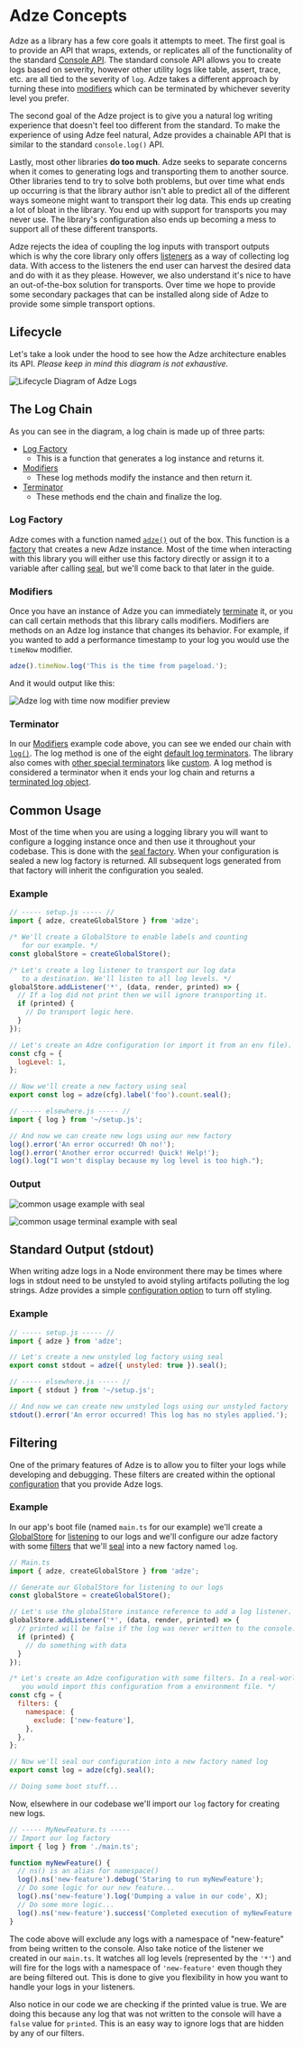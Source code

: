 # Adze Concepts

Adze as a library has a few core goals it attempts to meet. The first goal is to provide an API that wraps, extends, or replicates all of the functionality of the standard [Console API](https://developer.mozilla.org/en-US/docs/Web/API/console). The standard console API allows you to create logs based on severity, however other utility logs like table, assert, trace, etc. are all tied to the severity of `log`. Adze takes a different approach by turning these into [modifiers](modifiers.md) which can be terminated by whichever severity level you prefer.

The second goal of the Adze project is to give you a natural log writing experience that doesn't feel too different from the standard. To make the experience of using Adze feel natural, Adze provides a chainable API that is similar to the standard `console.log()` API.

Lastly, most other libraries **do too much**. Adze seeks to separate concerns when it comes to generating logs and transporting them to another source. Other libraries tend to try to solve both problems, but over time what ends up occurring is that the library author isn't able to predict all of the different ways someone might want to transport their log data. This ends up creating a lot of bloat in the library. You end up with support for transports you may never use. The library's configuration also ends up becoming a mess to support all of these different transports.

Adze rejects the idea of coupling the log inputs with transport outputs which is why the core library only offers [listeners](globalstore-concepts.md#listeners) as a way of collecting log data. With access to the listeners the end user can harvest the desired data and do with it as they please. However, we also understand it's nice to have an out-of-the-box solution for transports. Over time we hope to provide some secondary packages that can be installed along side of Adze to provide some simple transport options.

## Lifecycle

Let's take a look under the hood to see how the Adze architecture enables its API.
_Please keep in mind this diagram is not exhaustive._

![Lifecycle Diagram of Adze Logs](./assets/basic-architecture.svg)

## The Log Chain

As you can see in the diagram, a log chain is made up of three parts:

- [Log Factory](factories.md)
  - This is a function that generates a log instance and returns it.
- [Modifiers](modifiers.md)
  - These log methods modify the instance and then return it.
- [Terminator](default-terminators.md)
  - These methods end the chain and finalize the log.

### Log Factory

Adze comes with a function named [`adze()`](factories.md#adze) out of the box. This function is
a [factory](factories.md) that creates a new Adze instance. Most of the time when interacting
with this library you will either use this factory directly or assign it to
a variable after calling [seal](factories.md#seal), but we'll come back to that later in the guide.

### Modifiers

Once you have an instance of Adze you can immediately [terminate](terminators) it, or you
can call certain methods that this library calls modifiers. Modifiers are
methods on an Adze log instance that changes its behavior. For example, if
you wanted to add a performance timestamp to your log you would use the
`timeNow` modifier.

```typescript
adze().timeNow.log('This is the time from pageload.');
```

And it would output like this:

![Adze log with time now modifier preview](./examples/modifier-example.png)

### Terminator

In our [Modifiers](modifiers) example code above, you can see we ended our
chain with [`log()`](default-terminators.md#log). The log method is one of the eight [default log terminators](default-terminators.md).
The library also comes with [other special terminators](other-terminators.md) like
[custom](other-terminators.md#custom). A log method is considered a terminator when it
ends your log chain and returns a [terminated log object](data.md#terminated-log-object).

## Common Usage

Most of the time when you are using a logging library you will want to configure a logging instance once and then use it throughout your codebase. This is done with the [seal factory](factories.md#seal). When your configuration is sealed a new log factory is returned. All subsequent logs generated from that factory will inherit the configuration you sealed.

### Example

```javascript
// ----- setup.js ----- //
import { adze, createGlobalStore } from 'adze';

/* We'll create a GlobalStore to enable labels and counting
   for our example. */
const globalStore = createGlobalStore();

/* Let's create a log listener to transport our log data
   to a destination. We'll listen to all log levels. */
globalStore.addListener('*', (data, render, printed) => {
  // If a log did not print then we will ignore transporting it.
  if (printed) {
    // Do transport logic here.
  }
});

// Let's create an Adze configuration (or import it from an env file).
const cfg = {
  logLevel: 1,
};

// Now we'll create a new factory using seal
export const log = adze(cfg).label('foo').count.seal();

// ----- elsewhere.js ----- //
import { log } from '~/setup.js';

// And now we can create new logs using our new factory
log().error('An error occurred! Oh no!');
log().error('Another error occurred! Quick! Help!');
log().log("I won't display because my log level is too high.");
```

### Output

![common usage example with seal](./examples/common-usage-example.png)

![common usage terminal example with seal](./examples/common-usage-terminal-example.png)

## Standard Output (stdout)

When writing adze logs in a Node environment there may be times where logs in stdout need to be unstyled to avoid styling artifacts polluting the log strings. Adze provides a simple [configuration option](/config/#adze-configuration) to turn off styling.

### Example

```javascript
// ----- setup.js ----- //
import { adze } from 'adze';

// Let's create a new unstyled log factory using seal
export const stdout = adze({ unstyled: true }).seal();

// ----- elsewhere.js ----- //
import { stdout } from '~/setup.js';

// And now we can create new unstyled logs using our unstyled factory
stdout().error('An error occurred! This log has no styles applied.');
```

## Filtering

One of the primary features of Adze is to allow you to filter your logs while developing and debugging. These filters are created within the optional [configuration](/config/#adze-configuration) that you provide Adze logs.

### Example

In our app's boot file (named `main.ts` for our example) we'll create a [GlobalStore](globalstore-concepts.md) for [listening](globalstore-concepts.md#listeners) to our logs and we'll configure our adze factory with some [filters](/config/#filters) that we'll [seal](modifiers.md#seal) into a new factory named `log`.

```javascript
// Main.ts
import { adze, createGlobalStore } from 'adze';

// Generate our GlobalStore for listening to our logs
const globalStore = createGlobalStore();

// Let's use the globalStore instance reference to add a log listener.
globalStore.addListener('*', (data, render, printed) => {
  // printed will be false if the log was never written to the console.
  if (printed) {
    // do something with data
  }
});

/* Let's create an Adze configuration with some filters. In a real-world environment
   you would import this configuration from a environment file. */
const cfg = {
  filters: {
    namespace: {
      exclude: ['new-feature'],
    },
  },
};

// Now we'll seal our configuration into a new factory named log
export const log = adze(cfg).seal();

// Doing some boot stuff...
```

Now, elsewhere in our codebase we'll import our `log` factory for creating new logs.

```javascript
// ----- MyNewFeature.ts -----
// Import our log factory
import { log } from './main.ts';

function myNewFeature() {
  // ns() is an alias for namespace()
  log().ns('new-feature').debug('Staring to run myNewFeature');
  // Do some logic for our new feature...
  log().ns('new-feature').log('Dumping a value in our code', X);
  // Do some more logic...
  log().ns('new-feature').success('Completed execution of myNewFeature!');
}
```

The code above will exclude any logs with a namespace of "new-feature" from being written to the console. Also take notice of the listener we created in our `main.ts`. It watches all log levels (represented by the `'*'`) and will fire for the logs with a namespace of `'new-feature'` even though they are being filtered out. This is done to give you flexibility in how you want to handle your logs in your listeners.

Also notice in our code we are checking if the printed value is true. We are doing this because any log that was not written to the console will have a `false` value for `printed`. This is an easy way to ignore logs that are hidden by any of our filters.
